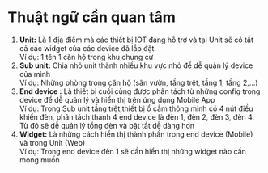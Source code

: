 # Thuật ngữ cần quan tâm

1. **Unit:** Là 1 địa điểm mà các thiết bị IOT đang hỗ trợ và tại Unit sẽ có tất cả các widget của các device đã lắp đặt\
   Ví dụ: 1 tên 1 căn hộ trong khu chung cư&#x20;
2. **Sub unit:** Chia nhỏ unit thành nhiều khu vực nhỏ để dễ quản lý device của mình \
   Ví dụ: Những phòng trong căn hộ (sân vườn, tầng trệt, tầng 1, tầng 2,...)
3. **End device :** Là thiết bị cuối cùng được phân tách từ những config trong device để dễ quản lý và hiển thị trên ứng dụng Mobile App \
   Ví dụ: Trong Sub unit tầng trệt,thiết bị ổ cắm thông minh có 4 nút điều khiển đèn, phân tách thành 4 end device là đèn 1, đèn 2, đèn 3, đèn 4. Từ đó sẽ dễ quản lý tổng đèn và bật tắt dễ dàng hơn
4. **Widget:** Là những cách hiển thị thành phần trong end device (Mobile) và trong Unit (Web)\
   Ví dụ: Trong end device đèn 1 sẽ cần hiển thị những widget nào cần mong muốn

